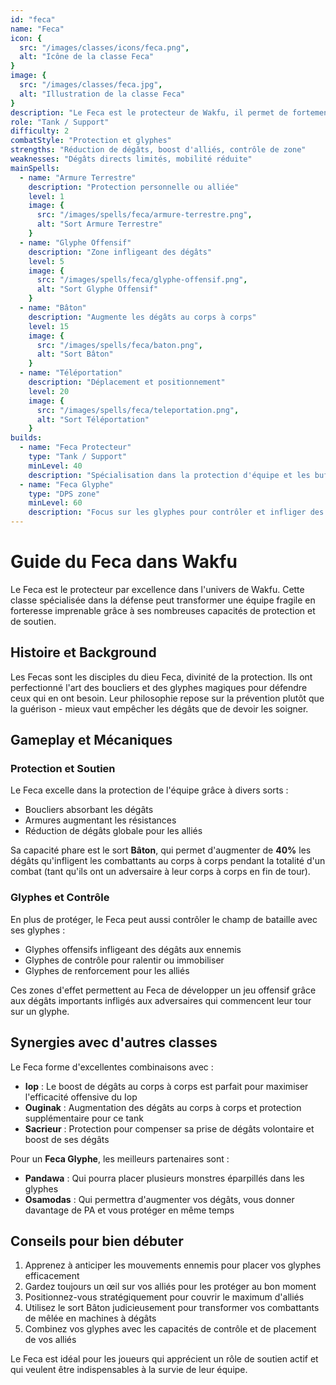 ```yaml
---
id: "feca"
name: "Feca"
icon: {
  src: "/images/classes/icons/feca.png",
  alt: "Icône de la classe Feca"
}
image: {
  src: "/images/classes/feca.jpg",
  alt: "Illustration de la classe Feca"
}
description: "Le Feca est le protecteur de Wakfu, il permet de fortement réduire les dégâts subis par vos alliés, dispose d'outils de placement et son kit lui permet d'augmenter les attributs offensifs des personnages avec qui il joue."
role: "Tank / Support"
difficulty: 2
combatStyle: "Protection et glyphes"
strengths: "Réduction de dégâts, boost d'alliés, contrôle de zone"
weaknesses: "Dégâts directs limités, mobilité réduite"
mainSpells:
  - name: "Armure Terrestre"
    description: "Protection personnelle ou alliée"
    level: 1
    image: {
      src: "/images/spells/feca/armure-terrestre.png",
      alt: "Sort Armure Terrestre"
    }
  - name: "Glyphe Offensif"
    description: "Zone infligeant des dégâts"
    level: 5
    image: {
      src: "/images/spells/feca/glyphe-offensif.png",
      alt: "Sort Glyphe Offensif"
    }
  - name: "Bâton"
    description: "Augmente les dégâts au corps à corps"
    level: 15
    image: {
      src: "/images/spells/feca/baton.png",
      alt: "Sort Bâton"
    }
  - name: "Téléportation"
    description: "Déplacement et positionnement"
    level: 20
    image: {
      src: "/images/spells/feca/teleportation.png",
      alt: "Sort Téléportation"
    }
builds:
  - name: "Feca Protecteur"
    type: "Tank / Support"
    minLevel: 40
    description: "Spécialisation dans la protection d'équipe et les buffs offensifs"
  - name: "Feca Glyphe"
    type: "DPS zone"
    minLevel: 60
    description: "Focus sur les glyphes pour contrôler et infliger des dégâts de zone"
---
```


# Guide du Feca dans Wakfu

Le Feca est le protecteur par excellence dans l'univers de Wakfu. Cette classe spécialisée dans la défense peut transformer une équipe fragile en forteresse imprenable grâce à ses nombreuses capacités de protection et de soutien.

## Histoire et Background

Les Fecas sont les disciples du dieu Feca, divinité de la protection. Ils ont perfectionné l'art des boucliers et des glyphes magiques pour défendre ceux qui en ont besoin. Leur philosophie repose sur la prévention plutôt que la guérison - mieux vaut empêcher les dégâts que de devoir les soigner.

## Gameplay et Mécaniques

### Protection et Soutien

Le Feca excelle dans la protection de l'équipe grâce à divers sorts :
- Boucliers absorbant les dégâts
- Armures augmentant les résistances
- Réduction de dégâts globale pour les alliés

Sa capacité phare est le sort **Bâton**, qui permet d'augmenter de **40%** les dégâts qu'infligent les combattants au corps à corps pendant la totalité d'un combat (tant qu'ils ont un adversaire à leur corps à corps en fin de tour).

### Glyphes et Contrôle

En plus de protéger, le Feca peut aussi contrôler le champ de bataille avec ses glyphes :
- Glyphes offensifs infligeant des dégâts aux ennemis
- Glyphes de contrôle pour ralentir ou immobiliser
- Glyphes de renforcement pour les alliés

Ces zones d'effet permettent au Feca de développer un jeu offensif grâce aux dégâts importants infligés aux adversaires qui commencent leur tour sur un glyphe.

## Synergies avec d'autres classes

Le Feca forme d'excellentes combinaisons avec :

- **Iop** : Le boost de dégâts au corps à corps est parfait pour maximiser l'efficacité offensive du Iop
- **Ouginak** : Augmentation des dégâts au corps à corps et protection supplémentaire pour ce tank
- **Sacrieur** : Protection pour compenser sa prise de dégâts volontaire et boost de ses dégâts

Pour un **Feca Glyphe**, les meilleurs partenaires sont :
- **Pandawa** : Qui pourra placer plusieurs monstres éparpillés dans les glyphes
- **Osamodas** : Qui permettra d'augmenter vos dégâts, vous donner davantage de PA et vous protéger en même temps

## Conseils pour bien débuter

1. Apprenez à anticiper les mouvements ennemis pour placer vos glyphes efficacement
2. Gardez toujours un œil sur vos alliés pour les protéger au bon moment
3. Positionnez-vous stratégiquement pour couvrir le maximum d'alliés
4. Utilisez le sort Bâton judicieusement pour transformer vos combattants de mêlée en machines à dégâts
5. Combinez vos glyphes avec les capacités de contrôle et de placement de vos alliés

Le Feca est idéal pour les joueurs qui apprécient un rôle de soutien actif et qui veulent être indispensables à la survie de leur équipe. 